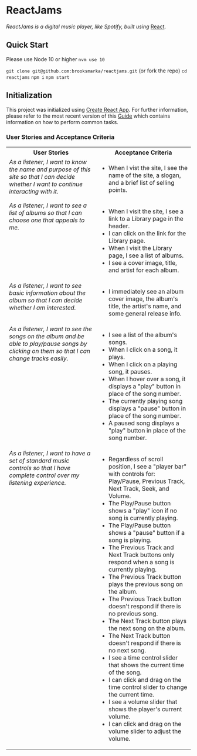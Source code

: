 # ReactJams

_ReactJams is a digital music player, like Spotify, built using_ [React](https://reactjs.org/).

## Quick Start

Please use Node 10 or higher
`nvm use 10`

`git clone git@github.com:brooksmarka/reactjams.git` (or fork the repo)
`cd reactjams`
`npm i`
`npm start`

## Initialization

This project was initialized using [Create React App](https://github.com/facebookincubator/create-react-app). For further information, please refer to the most recent version of this [Guide](https://github.com/facebook/create-react-app/blob/master/packages/cra-template/template/README.md) which contains information on how to perform common tasks.

### User Stories and Acceptance Criteria

<table>
  <tbody>
    <tr> <!-- Table headings -->
      <th>User Stories</th>
      <th>Acceptance Criteria</th>
    </tr>
    <tr> <!-- Row 1 -->
      <td valign="top"><i> As a listener, I want to know the name and purpose of this site so that I can decide whether I want to continue interacting with it.</i></td>
      <td>
        <ul>
          <li>When I vist the site, I see the name of the site, a slogan, and a brief list of selling points.</li>
      </td>
    </tr>
    <tr> <!-- Row 2 -->
      <td valign="top"><i>As a listener, I want to see a list of albums so that I can choose one that appeals to me.</i>
      </td>
      <td>
        <ul>
          <li>When I visit the site, I see a link to a Library page in the header.</li>
          <li>I can click on the link for the Library page.</li>
          <li>When I visit the Library page, I see a list of albums.</li>
          <li>I see a cover image, title, and artist for each album.</li>
        </ul>
      </td>
    </tr>
    <tr> <!-- Row 3 -->
      <td valign="top"><i>As a listener, I want to see basic information about the album so that I can decide whether I am interested.</i>
      </td>
      <td>
        <ul>
          <li>I immediately see an album cover image, the album's title, the artist's name, and some general release info.</li>
        </ul>
      </td>
    </tr>
    <tr> <!-- Row 4 -->
      <td valign="top"><i>As a listener, I want to see the songs on the album and be able to play/pause songs by clicking on them so that I can change tracks easily.</i>
      </td>
      <td>
        <ul>
          <li>I see a list of the album's songs.</li>
          <li>When I click on a song, it plays.</li>
          <li>When I click on a playing song, it pauses.</li>
          <li>When I hover over a song, it displays a "play" button in place of the song number.</li>
          <li>The currently playing song displays a "pause" button in place of the song number.</li>
          <li>A paused song displays a "play" button in place of the song number.
          </li>
        </ul>
      </td>
    </tr>
    <tr> <!-- Row 5 -->
      <td valign="top"><i>As a listener, I want to have a set of standard music controls so that I have complete control over my listening experience.</i>
      </td>
      <td>
        <ul>
          <li>Regardless of scroll position, I see a "player bar" with controls for: Play/Pause, Previous Track, Next Track, Seek, and Volume.</li>
          <li>The Play/Pause button shows a "play" icon if no song is currently playing.</li>
          <li>The Play/Pause button shows a "pause" button if a song is playing.</li>
          <li>The Previous Track and Next Track buttons only respond when a song is currently playing.</li>
          <li>The Previous Track button plays the previous song on the album.</li>
          <li>The Previous Track button doesn't respond if there is no previous song.</li>
          <li>The Next Track button plays the next song on the album.</li>
          <li>The Next Track button doesn't respond if there is no next song.</li>
          <li>I see a time control slider that shows the current time of the song.</li>
          <li>I can click and drag on the time control slider to change the current time.</li>
          <li>I see a volume slider that shows the player's current volume.</li>
          <li>I can click and drag on the volume slider to adjust the volume.</li>
        </ul>
      </td>
    </tr>
  </tbody>
</table>

